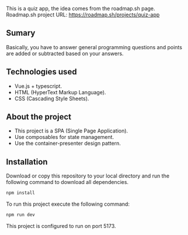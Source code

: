 This is a quiz app, the idea comes from the roadmap.sh page.  
Roadmap.sh project URL: https://roadmap.sh/projects/quiz-app
## Sumary
Basically, you have to answer general programming questions and points are added or subtracted based on your answers.
## Technologies used
- Vue.js + typescript.
- HTML (HyperText Markup Language).
- CSS (Cascading Style Sheets).
## About the project
- This project is a SPA (Single Page Application).
- Use composables for state management.
- Use the container-presenter design pattern.
## Installation
Download or copy this repository to your local directory and run the following command to download all dependencies.
```.sh
npm install
```
To run this project execute the following command:
```.sh
npm run dev
```
This project is configured to run on port 5173.
